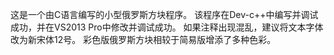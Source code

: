 这是一个由C语言编写的小型俄罗斯方块程序。
该程序在Dev-c++中编写并调试成功，并在VS2013 Pro中修改并调试成功。
如果注释出现混乱，建议将文本字体改为新宋体12号。
彩色版俄罗斯方块相较于简易版增添了多种色彩。
